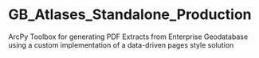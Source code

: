 # GB_Atlases_Standalone_Production
ArcPy Toolbox for generating PDF Extracts from Enterprise Geodatabase using a custom implementation of a data-driven pages style solution

